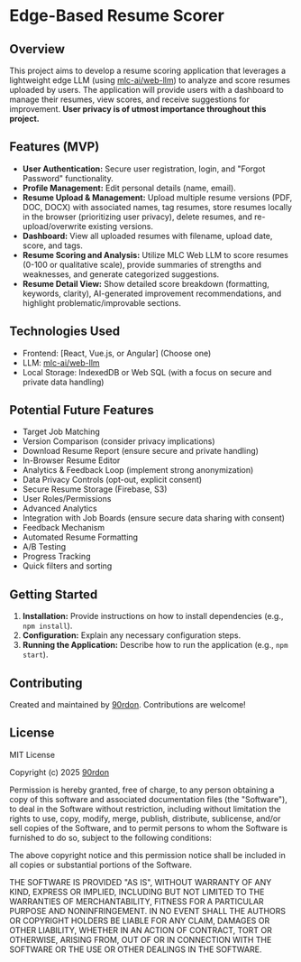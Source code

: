# Edge-Based Resume Scorer

## Overview

This project aims to develop a resume scoring application that leverages a lightweight edge LLM (using [mlc-ai/web-llm](https://github.com/mlc-ai/web-llm)) to analyze and score resumes uploaded by users. The application will provide users with a dashboard to manage their resumes, view scores, and receive suggestions for improvement. **User privacy is of utmost importance throughout this project.**

## Features (MVP)

*   **User Authentication:** Secure user registration, login, and "Forgot Password" functionality.
*   **Profile Management:** Edit personal details (name, email).
*   **Resume Upload & Management:** Upload multiple resume versions (PDF, DOC, DOCX) with associated names, tag resumes, store resumes locally in the browser (prioritizing user privacy), delete resumes, and re-upload/overwrite existing versions.
*   **Dashboard:** View all uploaded resumes with filename, upload date, score, and tags.
*   **Resume Scoring and Analysis:** Utilize MLC Web LLM to score resumes (0-100 or qualitative scale), provide summaries of strengths and weaknesses, and generate categorized suggestions.
*   **Resume Detail View:** Show detailed score breakdown (formatting, keywords, clarity), AI-generated improvement recommendations, and highlight problematic/improvable sections.

## Technologies Used

*   Frontend: [React, Vue.js, or Angular] (Choose one)
*   LLM: [mlc-ai/web-llm](https://github.com/mlc-ai/web-llm)
*   Local Storage: IndexedDB or Web SQL (with a focus on secure and private data handling)

## Potential Future Features

*   Target Job Matching
*   Version Comparison (consider privacy implications)
*   Download Resume Report (ensure secure and private handling)
*   In-Browser Resume Editor
*   Analytics & Feedback Loop (implement strong anonymization)
*   Data Privacy Controls (opt-out, explicit consent)
*   Secure Resume Storage (Firebase, S3)
*   User Roles/Permissions
*   Advanced Analytics
*   Integration with Job Boards (ensure secure data sharing with consent)
*   Feedback Mechanism
*   Automated Resume Formatting
*   A/B Testing
*   Progress Tracking
*   Quick filters and sorting

## Getting Started

1.  **Installation:** Provide instructions on how to install dependencies (e.g., `npm install`).
2.  **Configuration:** Explain any necessary configuration steps.
3.  **Running the Application:** Describe how to run the application (e.g., `npm start`).

## Contributing

Created and maintained by [90rdon](https://github.com/90rdon).  Contributions are welcome!

## License

MIT License

Copyright (c) 2025 [90rdon](https://github.com/90rdon)

Permission is hereby granted, free of charge, to any person obtaining a copy
of this software and associated documentation files (the "Software"), to deal
in the Software without restriction, including without limitation the rights
to use, copy, modify, merge, publish, distribute, sublicense, and/or sell
copies of the Software, and to permit persons to whom the Software is
furnished to do so, subject to the following conditions:

The above copyright notice and this permission notice shall be included in all
copies or substantial portions of the Software.

THE SOFTWARE IS PROVIDED "AS IS", WITHOUT WARRANTY OF ANY KIND, EXPRESS OR
IMPLIED, INCLUDING BUT NOT LIMITED TO THE WARRANTIES OF MERCHANTABILITY,
FITNESS FOR A PARTICULAR PURPOSE AND NONINFRINGEMENT. IN NO EVENT SHALL THE
AUTHORS OR COPYRIGHT HOLDERS BE LIABLE FOR ANY CLAIM, DAMAGES OR OTHER
LIABILITY, WHETHER IN AN ACTION OF CONTRACT, TORT OR OTHERWISE, ARISING FROM,
OUT OF OR IN CONNECTION WITH THE SOFTWARE OR THE USE OR OTHER DEALINGS IN THE
SOFTWARE.
